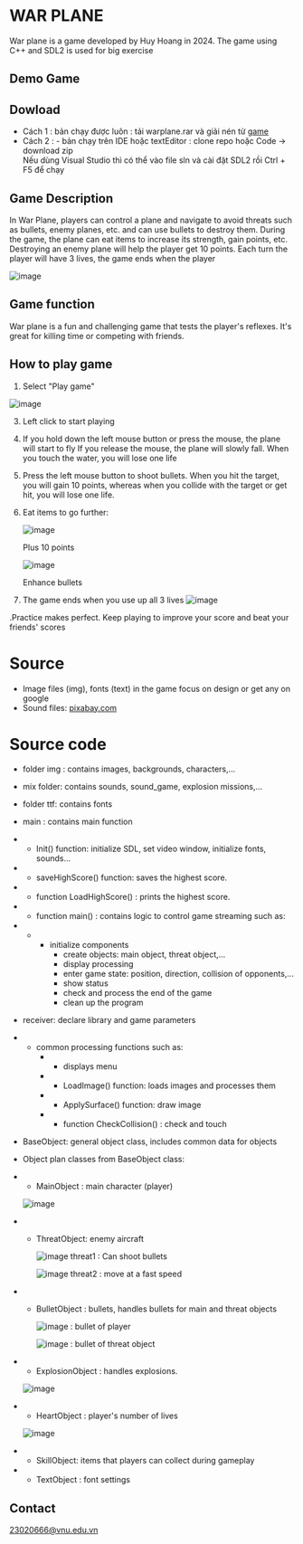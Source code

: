 # WAR PLANE 
 War plane is a game developed by Huy Hoang in 2024. The game using C++ and SDL2 is used for big exercise

 ## Demo Game 

## Dowload
- Cách 1 : bản chạy được luôn : tải warplane.rar và giải nén từ [game](https://github.com/daohuyhoangggg/warplane/releases/tag/releases)
- Cách 2 : - bản chạy trên IDE hoặc textEditor : clone repo hoặc Code -> download zip </br> Nếu dùng Visual Studio thì có thể vào file sln và cài đặt SDL2 rồi Ctrl + F5 để chạy
## Game Description
In War Plane, players can control a plane and navigate to avoid threats such as bullets, enemy planes, etc. and can use bullets to destroy them. During the game, the plane can eat items to increase its strength, gain points, etc. Destroying an enemy plane will help the player get 10 points. Each turn the player will have 3 lives, the game ends when the player

![image](https://github.com/daohuyhoangggg/warplane/assets/160694735/09fb94c2-d664-4461-8cbf-ef9d12e3b3ff)

## Game function
War plane is a fun and challenging game that tests the player's reflexes. It's great for killing time or competing with friends.
## How to play game
1. Select "Play game"

![image](https://github.com/daohuyhoangggg/warplane/blob/master/war%20plane/img/play.png?raw=true)

3. Left click to start playing
4. If you hold down the left mouse button or press the mouse, the plane will start to fly
   If you release the mouse, the plane will slowly fall. When you touch the water, you will lose one life
5. Press the left mouse button to shoot bullets. When you hit the target, you will gain 10 points, whereas when you collide with the target or get hit, you will lose one life.
6. Eat items to go further:

   
   ![image](https://github.com/daohuyhoangggg/warplane/blob/master/war%20plane/img/sao.png?raw=true)
   
     Plus 10 points




   ![image](https://github.com/daohuyhoangggg/warplane/blob/master/war%20plane/img/cuong%20hoa.png?raw=true)

   
     Enhance bullets


7. The game ends when you use up all 3 lives
   ![image](https://github.com/daohuyhoangggg/warplane/blob/master/war%20plane/img/over.png?raw=true)
   
.Practice makes perfect. Keep playing to improve your score and beat your friends' scores

# Source
- Image files (img), fonts (text) in the game focus on design or get any on google
- Sound files: [pixabay.com](https://pixabay.com/vi/sound-effects/)  

# Source code
- folder img : contains images, backgrounds, characters,...
- mix folder: contains sounds, sound_game, explosion missions,...
- folder ttf: contains fonts
- main : contains main function
- - Init() function: initialize SDL, set video window, initialize fonts, sounds...
- - saveHighScore() function: saves the highest score.
- - function LoadHighScore() : prints the highest score.
- - function main() : contains logic to control game streaming such as:
- - - initialize components
      - create objects: main object, threat object,...
      - display processing
      - enter game state: position, direction, collision of opponents,...
      - show status
      - check and process the end of the game
      - clean up the program
- receiver: declare library and game parameters
- - common processing functions such as:
    - - displays menu
    - - LoadImage() function: loads images and processes them
    - - ApplySurface() function: draw image
    - - function CheckCollision() : check and touch
- BaseObject: general object class, includes common data for objects
- Object plan classes from BaseObject class:
- - MainObject : main character (player)
    
  ![image](https://github.com/daohuyhoangggg/warplane/blob/master/war%20plane/img/plane_object.png?raw=true)
    
- - ThreatObject:  enemy aircraft
 
    ![image](https://github.com/daohuyhoangggg/warplane/blob/master/war%20plane/img/threat1.png?raw=true)                        threat1 : Can shoot bullets

    ![image](https://github.com/daohuyhoangggg/warplane/blob/master/war%20plane/img/threat2.png?raw=true)                        threat2 : move at a fast speed
    
- - BulletObject :  bullets, handles bullets for main and threat objects

    ![image](https://github.com/daohuyhoangggg/warplane/assets/160694735/2b84d533-858f-4468-ac91-00bcee0c6878)  :                  bullet of player 
    
    ![image](https://github.com/daohuyhoangggg/warplane/blob/master/war%20plane/img/bullet_threat.png?raw=true) :                 bullet of threat object
    
- - ExplosionObject : handles explosions.

  ![image](https://github.com/daohuyhoangggg/warplane/blob/master/war%20plane/img/exp.png?raw=true)
    
- - HeartObject : player's number of lives
 
  ![image](https://github.com/daohuyhoangggg/warplane/blob/master/war%20plane/img/traitim.png?raw=true)
    
- - SkillObject: items that players can collect during gameplay
- - TextObject : font settings


## Contact
23020666@vnu.edu.vn
